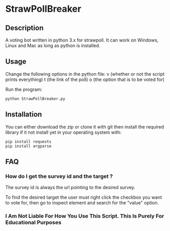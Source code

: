 # StrawPollBreaker
## Description
A voting bot written in python 3.x for strawpoll. 
It can work on Windows, Linux and Mac as long as python is installed.

## Usage
Change the following options in the python file:
v (whether or not the script prints everything)
t (the link of the poll)
o (the option that is to be voted for) 

Run the program:
```
python StrawPollBreaker.py

```


## Installation
You can either download the zip or clone it with git then install the required library if it not install yet in your operating system with:
```
pip install requests
pip install argparse

```

## FAQ
### How do I get the survey id and the target ?
The survey id is always the url pointing to the desired survey.

To find the desired target the user must right click the checkbox you want to vote for, then go to inspect element and search for the "value" option. 

### I Am Not Liable For How You Use This Script. This Is Purely For Educational Purposes 
